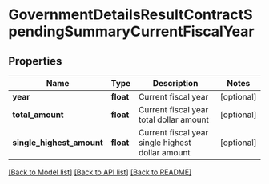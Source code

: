 # GovernmentDetailsResultContractSpendingSummaryCurrentFiscalYear

## Properties
Name | Type | Description | Notes
------------ | ------------- | ------------- | -------------
**year** | **float** | Current fiscal year | [optional] 
**total_amount** | **float** | Current fiscal year total dollar amount | [optional] 
**single_highest_amount** | **float** | Current fiscal year single highest dollar amount | [optional] 

[[Back to Model list]](../README.md#documentation-for-models) [[Back to API list]](../README.md#documentation-for-api-endpoints) [[Back to README]](../README.md)


